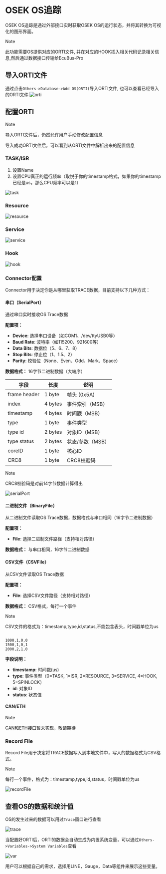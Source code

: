 
# OSEK OS追踪

OSEK OS追踪是通过外部接口实时获取OSEK OS的运行状态，并将其转换为可视化的图形界面。

> [!NOTE]
> 此功能需要OS提供对应的ORTI文件, 并在对应的HOOK插入相关代码记录相关信息,然后通过数据接口传输给EcuBus-Pro

## 导入ORTI文件

通过点击`Others->Database->Add OS(ORTI)`导入ORTI文件, 也可以查看已经导入的ORTI文件
![orti](orti.png)

## 配置ORTI

> [!NOTE]
> 导入ORTI文件后，仍然允许用户手动修改配置信息

导入成功ORTI文件后，可以看到从ORTI文件中解析出来的配置信息

### TASK/ISR

1. 设置Name
2. 设置CPU真正的运行频率（取悦于你的timestamp格式，如果你的timestamp已经是us，那么CPU频率可以是1）

![task](task.png)


### Resource

![resource](resource.png)


### Service

![service](service.png)


### Hook

![hook](hook.png)

### Connector配置

Connector用于决定你是从哪里获取TRACE数据，目前支持以下几种方式：

#### 串口（SerialPort）

通过串口实时接收OS Trace数据

**配置项：**
- **Device**: 选择串口设备（如COM1、/dev/ttyUSB0等）
- **Baud Rate**: 波特率（如115200、921600等）
- **Data Bits**: 数据位（5、6、7、8）
- **Stop Bits**: 停止位（1、1.5、2）
- **Parity**: 校验位（None、Even、Odd、Mark、Space）

**数据格式：** 16字节二进制数据（大端序）

| 字段 | 长度 | 说明 |
|------|------|------|
| frame header | 1 byte | 帧头 (0x5A) |
| index | 4 bytes | 事件索引（MSB） |
| timestamp | 4 bytes | 时间戳（MSB） |
| type | 1 byte | 事件类型 |
| type id | 2 bytes | 对象ID（MSB） |
| type status | 2 bytes | 状态/参数（MSB） |
| coreID | 1 byte | 核心ID |
| CRC8 | 1 byte | CRC8校验码 |

> [!NOTE]
> CRC8校验码是对前14字节数据计算得出

![serialPort](serialPort.png)

#### 二进制文件（BinaryFile）

从二进制文件读取OS Trace数据，数据格式与串口相同（16字节二进制数据）

**配置项：**
- **File**: 选择二进制文件路径（支持相对路径）

**数据格式：** 与串口相同，16字节二进制数据

#### CSV文件（CSVFile）

从CSV文件读取OS Trace数据

**配置项：**
- **File**: 选择CSV文件路径（支持相对路径）

**数据格式：** CSV格式，每行一个事件

> [!NOTE]
> CSV文件的格式为：timestamp,type,id,status,不能包含表头，时间戳单位为us

```csv

1000,1,0,0
1500,1,0,1
2000,2,1,0
```

**字段说明：**
- **timestamp**: 时间戳(us)
- **type**: 事件类型（0=TASK, 1=ISR, 2=RESOURCE, 3=SERVICE, 4=HOOK, 5=SPINLOCK）
- **id**: 对象ID
- **status**: 状态值

#### CAN/ETH

> [!NOTE]
> CAN和ETH接口暂未实现，敬请期待

### Record File

Record File用于决定将TRACE数据写入到本地文件中，写入的数据格式为CSV格式。

> [!NOTE]
> 每行一个事件，格式为：timestamp,type,id,status，时间戳单位为us

![recordFile](record.png)



## 查看OS的数据和统计值

OS的发生过来的数据可以用过`Trace`窗口进行查看

![trace](trace.png)


当配置好ORTI后，ORTI的数据会自动生成为内置系统变量，可以通过`Others->Variables->System Variables`查看

![var](var.png)

用户可以根据自己的需求，选择用LINE，Gauge，Data等组件来展示这些变量。





